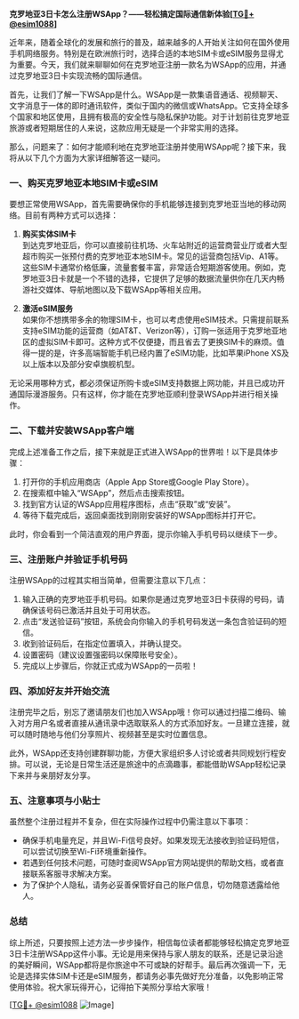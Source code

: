 **克罗地亚3日卡怎么注册WSApp？——轻松搞定国际通信新体验[[TG💪+ @esim1088](https://t.me/s/esim1088)]**

近年来，随着全球化的发展和旅行的普及，越来越多的人开始关注如何在国外使用手机网络服务。特别是在欧洲旅行时，选择合适的本地SIM卡或eSIM服务显得尤为重要。今天，我们就来聊聊如何在克罗地亚注册一款名为WSApp的应用，并通过克罗地亚3日卡实现流畅的国际通信。

首先，让我们了解一下WSApp是什么。WSApp是一款集语音通话、视频聊天、文字消息于一体的即时通讯软件，类似于国内的微信或WhatsApp。它支持全球多个国家和地区使用，且拥有极高的安全性与隐私保护功能。对于计划前往克罗地亚旅游或者短期居住的人来说，这款应用无疑是一个非常实用的选择。

那么，问题来了：如何才能顺利地在克罗地亚注册并使用WSApp呢？接下来，我将从以下几个方面为大家详细解答这一疑问。

### 一、购买克罗地亚本地SIM卡或eSIM

要想正常使用WSApp，首先需要确保你的手机能够连接到克罗地亚当地的移动网络。目前有两种方式可以选择：

1. **购买实体SIM卡**  
   到达克罗地亚后，你可以直接前往机场、火车站附近的运营商营业厅或者大型超市购买一张预付费的克罗地亚本地SIM卡。常见的运营商包括Vip、A1等。这些SIM卡通常价格低廉，流量套餐丰富，非常适合短期游客使用。例如，克罗地亚3日卡就是一个不错的选择，它提供了足够的数据流量供你在几天内畅游社交媒体、导航地图以及下载WSApp等相关应用。

2. **激活eSIM服务**  
   如果你不想携带多余的物理SIM卡，也可以考虑使用eSIM技术。只需提前联系支持eSIM功能的运营商（如AT&T、Verizon等），订购一张适用于克罗地亚地区的虚拟SIM卡即可。这种方式不仅便捷，而且省去了更换SIM卡的麻烦。值得一提的是，许多高端智能手机已经内置了eSIM功能，比如苹果iPhone XS及以上版本以及部分安卓旗舰机型。

无论采用哪种方式，都必须保证所购卡或eSIM支持数据上网功能，并且已成功开通国际漫游服务。只有这样，你才能在克罗地亚顺利登录WSApp并进行相关操作。

### 二、下载并安装WSApp客户端

完成上述准备工作之后，接下来就是正式进入WSApp的世界啦！以下是具体步骤：

1. 打开你的手机应用商店（Apple App Store或Google Play Store）。  
2. 在搜索框中输入“WSApp”，然后点击搜索按钮。  
3. 找到官方认证的WSApp应用程序图标，点击“获取”或“安装”。  
4. 等待下载完成后，返回桌面找到刚刚安装好的WSApp图标并打开它。

此时，你会看到一个简洁直观的用户界面，提示你输入手机号码以继续下一步。

### 三、注册账户并验证手机号码

注册WSApp的过程其实相当简单，但需要注意以下几点：

1. 输入正确的克罗地亚手机号码。如果你是通过克罗地亚3日卡获得的号码，请确保该号码已激活并且处于可用状态。
2. 点击“发送验证码”按钮，系统会向你输入的手机号码发送一条包含验证码的短信。
3. 收到验证码后，在指定位置填入，并确认提交。
4. 设置密码（建议设置强密码以保障账号安全）。
5. 完成以上步骤后，你就正式成为WSApp的一员啦！

### 四、添加好友并开始交流

注册完毕之后，别忘了邀请朋友们也加入WSApp哦！你可以通过扫描二维码、输入对方用户名或者直接从通讯录中选取联系人的方式添加好友。一旦建立连接，就可以随时随地与他们分享照片、视频甚至是实时位置信息。

此外，WSApp还支持创建群聊功能，方便大家组织多人讨论或者共同规划行程安排。可以说，无论是日常生活还是旅途中的点滴趣事，都能借助WSApp轻松记录下来并与亲朋好友分享。

### 五、注意事项与小贴士

虽然整个注册过程并不复杂，但在实际操作过程中仍需注意以下事项：

- 确保手机电量充足，并且Wi-Fi信号良好。如果发现无法接收到验证码短信，可以尝试切换至Wi-Fi环境重新操作。
- 若遇到任何技术问题，可随时查阅WSApp官方网站提供的帮助文档，或者直接联系客服寻求解决方案。
- 为了保护个人隐私，请务必妥善保管好自己的账户信息，切勿随意透露给他人。

### 总结

综上所述，只要按照上述方法一步步操作，相信每位读者都能够轻松搞定克罗地亚3日卡注册WSApp这件小事。无论是用来保持与家人朋友的联系，还是记录沿途的美好瞬间，WSApp都将是你旅途中不可或缺的好帮手。最后再次强调一下，无论是选择实体SIM卡还是eSIM服务，都请务必事先做好充分准备，以免影响正常使用体验。祝大家玩得开心，记得拍下美照分享给大家哦！

[[TG💪+ @esim1088](https://t.me/s/esim1088) ![Image](https://i.postimg.cc/4NQfJmqS/Snipaste-2025-05-13-00-14-12.png)]